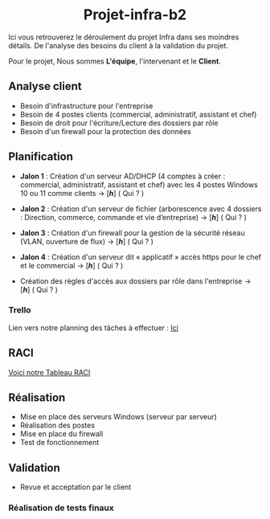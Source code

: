 <h1 align="center" text-center>Projet-infra-b2</h1>

Ici vous retrouverez le déroulement du projet Infra dans ses moindres détails.
De l'analyse des besoins du client à la validation du projet.

Pour le projet, Nous sommes **L'équipe**, l'intervenant et le **Client**.

## Analyse client

- Besoin d'infrastructure pour l'entreprise
- Besoin de 4 postes clients (commercial, administratif, assistant et chef)
- Besoin de droit pour l'écriture/Lecture des dossiers par rôle
- Besoin d'un firewall pour la protection des données

## Planification

- **Jalon 1** : Création d'un serveur AD/DHCP (4 comptes à créer : commercial, administratif, assistant et chef) avec les 4 postes Windows 10 ou 11 comme clients -> [***h***] ( Qui ? )

- **Jalon 2** : Création d'un serveur de fichier (arborescence avec 4 dossiers : Direction, commerce, commande et vie d’entreprise) -> [***h***] ( Qui ? )

- **Jalon 3** : Création d'un firewall pour la gestion de la sécurité réseau (VLAN, ouverture de flux) -> [***h***] ( Qui ? )

- **Jalon 4** : Création d'un serveur dit « applicatif » accès https pour le chef et le commercial -> [***h***] ( Qui ? )

- Création des règles d'accès aux dossiers par rôle dans l'entreprise -> [***h***] ( Qui ? )

### Trello

Lien vers notre planning des tâches à effectuer :
[Ici](https://trello.com/b/FjyDZ8vH)

## RACI

[Voici notre Tableau RACI](https://miro.com/welcomeonboard/NjRUTWp1YVEwQjN3emlXM09KRHE2cEtaMjNyTGFaMEVncWwzRnRlbFJDbWdvNWprY1ZVd0ZxTFlzRFRHaVJTWnwzNDU4NzY0NTkwMTE1NTIxNzAxfDI=?share_link_id=761897958977)

## Réalisation

- Mise en place des serveurs Windows (serveur par serveur)
- Réalisation des postes
- Mise en place du firewall
- Test de fonctionnement

## Validation
- Revue et acceptation par le client

### Réalisation de tests finaux